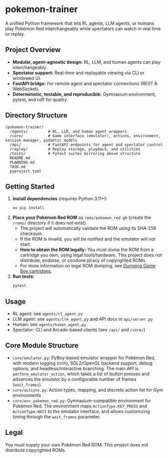 # pokemon-trainer

A unified Python framework that lets RL agents, LLM agents, or humans play Pokémon Red interchangeably while spectators can watch in real time or replay.

## Project Overview
- **Modular, agent-agnostic design:** RL, LLM, and human agents can play interchangeably.
- **Spectator support:** Real-time and replayable viewing via CLI or windowed UI.
- **FastAPI bridge:** For remote agent and spectator connections (REST & WebSocket).
- **Deterministic, testable, and reproducible:** Gymnasium environment, pytest, and ruff for quality.

## Directory Structure
```
/pokemon-trainer/
  /agents/         # RL, LLM, and human agent wrappers
  /core/           # Game interface (emulator), actions, environment, session manager, pydantic models
  /api/            # FastAPI endpoints for agent and spectator control
  /replay/         # Replay storage, playback, and utilities
  /tests/          # Pytest suites mirroring above structure
  README.md
  PLANNING.md
  TASK.md
  pyproject.toml
```

## Getting Started
1. **Install dependencies** (requires Python 3.11+):
   ```sh
   uv pip install
   ```
2. **Place your Pokémon Red ROM** as `roms/pokemon_red.gb` (create the `/roms/` directory if it does not exist).
   - The project will automatically validate the ROM using its SHA-256 checksum.
   - If the ROM is invalid, you will be notified and the emulator will not start.
   - **How to obtain the ROM legally:** You must dump the ROM from a cartridge you own, using legal tools/hardware. This project does not distribute, endorse, or condone piracy of copyrighted ROMs.
   - For more information on legal ROM dumping, see [Dumping Game Boy cartridges](https://retrostuff.org/2019/09/22/dumping-game-boy-cartridges/).
3. **Run tests:**
   ```sh
   pytest
   ```

## Usage
- RL agent: see `agents/rl_agent.py`
- LLM agent: see `agents/llm_agent.py` and API docs in `api/server.py`
- Human: see `agents/human_agent.py`
- Spectator: CLI and Arcade-based clients (see `/api/` and `/core/`)

## Core Module Structure
- `core/emulator.py`: PyBoy-based emulator wrapper for Pokémon Red, with modern logging (rich), SDL2/OpenGL backend support, debug options, and headless/interactive branching. The main API is `perform_emulator_action`, which takes a list of button presses and advances the emulator by a configurable number of frames (`wait_frames`).
- `core/actions.py`: Action types, mapping, and discrete action list for Gym environments
- `core/env_pokemon_red.py`: Gymnasium-compatible environment for Pokémon Red. The environment maps `ActionType.KEY_PRESS` and `ActionType.WAIT` to the emulator interface, and allows customizing timing through the `wait_frames` parameter.

## Legal
You must supply your own Pokémon Red ROM. This project does not distribute copyrighted ROMs.

